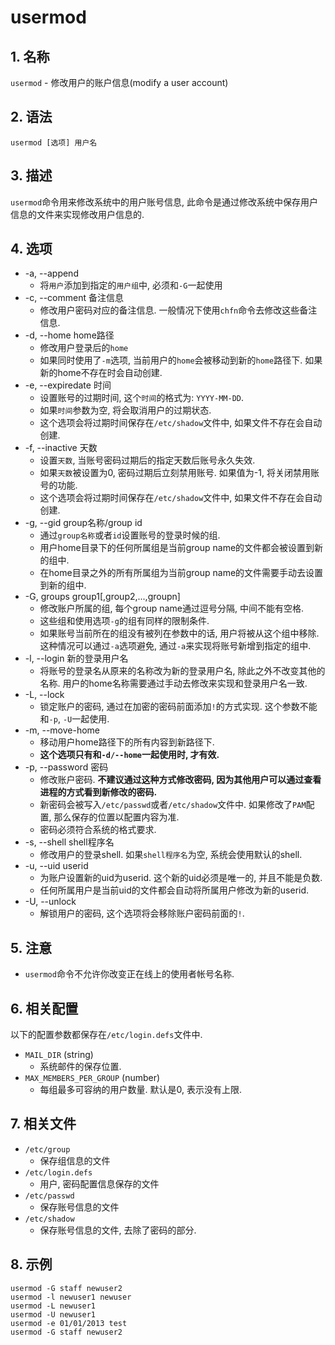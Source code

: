 # usermod
## 1. 名称
`usermod` - 修改用户的账户信息(modify a user account)

## 2. 语法
`usermod [选项] 用户名`

## 3. 描述
`usermod`命令用来修改系统中的用户账号信息, 此命令是通过修改系统中保存用户信息的文件来实现修改用户信息的.

## 4. 选项
* -a, --append
  - 将`用户`添加到指定的`用户组`中, 必须和`-G`一起使用
* -c, --comment 备注信息
  - 修改用户密码对应的备注信息. 一般情况下使用`chfn`命令去修改这些备注信息.
* -d, --home home路径
  - 修改用户登录后的`home`
  - 如果同时使用了`-m`选项, 当前用户的`home`会被移动到新的`home`路径下. 如果新的home不存在时会自动创建.
* -e, --expiredate 时间
  - 设置账号的过期时间, 这个`时间`的格式为: `YYYY-MM-DD`.
  - 如果`时间`参数为空, 将会取消用户的过期状态.
  - 这个选项会将过期时间保存在`/etc/shadow`文件中, 如果文件不存在会自动创建.
* -f, --inactive 天数
  - 设置`天数`, 当账号密码过期后的指定天数后账号永久失效.
  - 如果`天数`被设置为0, 密码过期后立刻禁用账号. 如果值为-1, 将关闭禁用账号的功能.
  - 这个选项会将过期时间保存在`/etc/shadow`文件中, 如果文件不存在会自动创建.
* -g, --gid group名称/group id
  - 通过`group名称`或者`id`设置账号的登录时候的组.
  - 用户home目录下的任何所属组是当前group name的文件都会被设置到新的组中.
  - 在home目录之外的所有所属组为当前group name的文件需要手动去设置到新的组中.
* -G, groups group1[,group2,...,groupn]
  - 修改账户所属的组, 每个group name通过逗号分隔, 中间不能有空格.
  - 这些组和使用选项`-g`的组有同样的限制条件.
  - 如果账号当前所在的组没有被列在参数中的话, 用户将被从这个组中移除. 这种情况可以通过`-a`选项避免, 通过`-a`来实现将账号新增到指定的组中.
* -l, --login 新的登录用户名
  - 将账号的登录名从原来的名称改为新的登录用户名, 除此之外不改变其他的名称. 用户的home名称需要通过手动去修改来实现和登录用户名一致.
* -L, --lock
  - 锁定账户的密码, 通过在加密的密码前面添加`!`的方式实现. 这个参数不能和`-p`, `-U`一起使用.
* -m, --move-home
  - 移动用户home路径下的所有内容到新路径下. 
  - **这个选项只有和`-d/--home`一起使用时, 才有效.**
* -p, --password 密码
  - 修改账户密码. **不建议通过这种方式修改密码, 因为其他用户可以通过查看进程的方式看到新修改的密码.**
  - 新密码会被写入`/etc/passwd`或者`/etc/shadow`文件中. 如果修改了`PAM`配置, 那么保存的位置以配置内容为准.
  - 密码必须符合系统的格式要求.
* -s, --shell shell程序名
  - 修改用户的登录shell. 如果`shell程序名`为空, 系统会使用默认的shell.
* -u, --uid userid
  - 为账户设置新的uid为userid. 这个新的uid必须是唯一的, 并且不能是负数.
  - 任何所属用户是当前uid的文件都会自动将所属用户修改为新的userid.
* -U, --unlock
  - 解锁用户的密码, 这个选项将会移除账户密码前面的`!`.

## 5. 注意
- `usermod`命令不允许你改变正在线上的使用者帐号名称.

## 6. 相关配置
以下的配置参数都保存在`/etc/login.defs`文件中.  
* `MAIL_DIR` (string)
  - 系统邮件的保存位置.  
* `MAX_MEMBERS_PER_GROUP` (number)
  - 每组最多可容纳的用户数量. 默认是0, 表示没有上限.  

## 7. 相关文件
* `/etc/group`
  - 保存组信息的文件  
* `/etc/login.defs`
  - 用户, 密码配置信息保存的文件  
* `/etc/passwd`
  - 保存账号信息的文件  
* `/etc/shadow`
  - 保存账号信息的文件, 去除了密码的部分.

## 8. 示例
```shell
usermod -G staff newuser2 
usermod -l newuser1 newuser 
usermod -L newuser1 
usermod -U newuser1
usermod -e 01/01/2013 test
usermod -G staff newuser2
```
